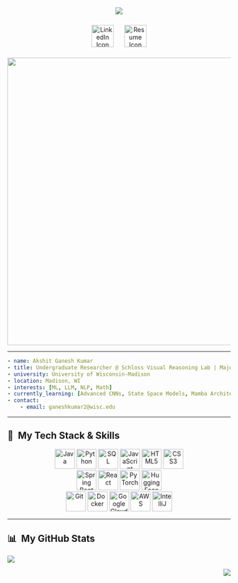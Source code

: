 <div align="center">

<!-- Header -->

<img src="https://capsule-render.vercel.app/api?type=soft&color=b03e3e&height=80&text=AKSHIT%20GANESH%20&fontSize=50&align=center" />

<!-- Social Links -->

<p>
<a href="https://www.linkedin.com/in/akshitganesh" style="display: inline-block; background-color: white; padding: 5px; border-radius: 5px; margin: 5px; text-decoration: none;">
<img height="50" src="https://i.imgur.com/1tnpJld.png" alt="LinkedIn Icon"/>
</a>
<a href="https://uwprod-my.sharepoint.com/:b:/g/personal/ganeshkumar2_wisc_edu/EUFNxC5Rj3pAkaGVGuwDu9gBG1hCBf8F1LOt31J7xb3L6g?e=IqVEfz" style="display: inline-block; background-color: white; padding: 5px; border-radius: 5px; margin: 5px; text-decoration: none;">
<img height="50" src="https://i.imgur.com/qbUqM0i.png" alt="Resume Icon"/>
</a>
</p>

<!-- ML Banner GIF -->

<!-- This link now points to the raw version of your uploaded GIF -->

<img src="https://raw.githubusercontent.com/akshitg19/akshitg19/main/assets/tenor.gif" width="650px" />

</div>

---
```yaml
- name: Akshit Ganesh Kumar
- title: Undergraduate Researcher @ Schloss Visual Reasoning Lab | Majors: CS & Math | Minors: Economics
- university: University of Wisconsin-Madison
- location: Madison, WI
- interests: [ML, LLM, NLP, Math]
- currently_learning: [Advanced CNNs, State Space Models, Mamba Architecture]
- contact:
    - email: ganeshkumar2@wisc.edu
```
---

## 🚀 &nbsp;My Tech Stack & Skills

<p align="center">
  <!-- Languages -->
  <img src="https://cdn.jsdelivr.net/gh/devicons/devicon/icons/java/java-original.svg" alt="Java" width="45" height="45"/>
  <img src="https://cdn.jsdelivr.net/gh/devicons/devicon/icons/python/python-original.svg" alt="Python" width="45" height="45"/>
  <img src="https://cdn.jsdelivr.net/gh/devicons/devicon/icons/postgresql/postgresql-original.svg" alt="SQL" width="45" height="45"/>
  <img src="https://cdn.jsdelivr.net/gh/devicons/devicon/icons/javascript/javascript-original.svg" alt="JavaScript" width="45" height="45"/>
  <img src="https://cdn.jsdelivr.net/gh/devicons/devicon/icons/html5/html5-original.svg" alt="HTML5" width="45" height="45"/>
  <img src="https://cdn.jsdelivr.net/gh/devicons/devicon/icons/css3/css3-original.svg" alt="CSS3" width="45" height="45"/>
  <br/>
  <!-- Frameworks -->
  <img src="https://cdn.jsdelivr.net/gh/devicons/devicon/icons/spring/spring-original.svg" alt="Spring Boot" width="45" height="45"/>
  <img src="https://cdn.jsdelivr.net/gh/devicons/devicon/icons/react/react-original.svg" alt="React" width="45" height="45"/>
  <img src="https://cdn.jsdelivr.net/gh/devicons/devicon/icons/pytorch/pytorch-original.svg" alt="PyTorch" width="45" height="45"/>
  <img src="https://api.iconify.design/logos/hugging-face-icon.svg" alt="Hugging Face" width="45" height="45"/>
  <br/>
  <!-- Developer Tools -->
  <img src="https://cdn.jsdelivr.net/gh/devicons/devicon/icons/git/git-original.svg" alt="Git" width="45" height="45"/>
  <img src="https://cdn.jsdelivr.net/gh/devicons/devicon/icons/docker/docker-original.svg" alt="Docker" width="45" height="45"/>
  <img src="https://cdn.jsdelivr.net/gh/devicons/devicon/icons/googlecloud/googlecloud-original.svg" alt="Google Cloud" width="45" height="45"/>
  <img src="https://cdn.jsdelivr.net/gh/devicons/devicon@latest/icons/amazonwebservices/amazonwebservices-original-wordmark.svg" alt="AWS" width="45" height="45"/>
  <img src="https://cdn.jsdelivr.net/gh/devicons/devicon/icons/intellij/intellij-original.svg" alt="IntelliJ" width="45" height="45"/>
</p>

---


## 📊 &nbsp;My GitHub Stats

<p align="left">
  <img src="https://github-readme-stats.vercel.app/api?username=akshitg19&show_icons=true&theme=dracula&include_all_commits=true&count_private=true"/>
</p>
<p align="right">
  <img src="https://github-readme-stats.vercel.app/api/top-langs/?username=akshitg19&layout=compact&langs_count=7&theme=dracula"/>
</p>

